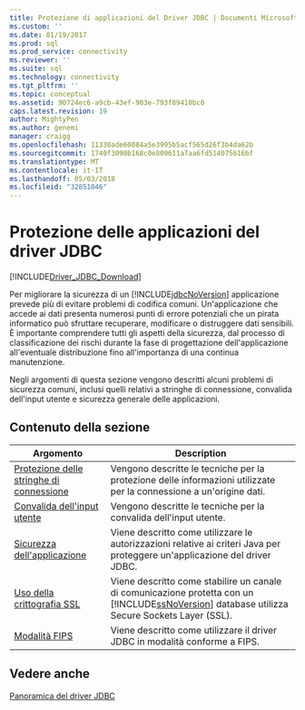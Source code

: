 ```yaml
---
title: Protezione di applicazioni del Driver JDBC | Documenti Microsoft
ms.custom: ''
ms.date: 01/19/2017
ms.prod: sql
ms.prod_service: connectivity
ms.reviewer: ''
ms.suite: sql
ms.technology: connectivity
ms.tgt_pltfrm: ''
ms.topic: conceptual
ms.assetid: 90724ec6-a9cb-43ef-903e-793f89410bc0
caps.latest.revision: 19
author: MightyPen
ms.author: genemi
manager: craigg
ms.openlocfilehash: 11330ade60084a5e3995b5acf565d26f3b4da62b
ms.sourcegitcommit: 1740f3090b168c0e809611a7aa6fd514075616bf
ms.translationtype: MT
ms.contentlocale: it-IT
ms.lasthandoff: 05/03/2018
ms.locfileid: "32851046"
---
```

# <a name="securing-jdbc-driver-applications"></a>Protezione delle applicazioni del driver JDBC
[!INCLUDE[Driver_JDBC_Download](../../includes/driver_jdbc_download.md)]

  Per migliorare la sicurezza di un [!INCLUDE[jdbcNoVersion](../../includes/jdbcnoversion_md.md)] applicazione prevede più di evitare problemi di codifica comuni. Un'applicazione che accede ai dati presenta numerosi punti di errore potenziali che un pirata informatico può sfruttare recuperare, modificare o distruggere dati sensibili. È importante comprendere tutti gli aspetti della sicurezza, dal processo di classificazione dei rischi durante la fase di progettazione dell'applicazione all'eventuale distribuzione fino all'importanza di una continua manutenzione.  
  
 Negli argomenti di questa sezione vengono descritti alcuni problemi di sicurezza comuni, inclusi quelli relativi a stringhe di connessione, convalida dell'input utente e sicurezza generale delle applicazioni.  
  
## <a name="in-this-section"></a>Contenuto della sezione  
  
|Argomento|Description|  
|-----------|-----------------|  
|[Protezione delle stringhe di connessione](../../connect/jdbc/securing-connection-strings.md)|Vengono descritte le tecniche per la protezione delle informazioni utilizzate per la connessione a un'origine dati.|  
|[Convalida dell'input utente](../../connect/jdbc/validating-user-input.md)|Vengono descritte le tecniche per la convalida dell'input utente.|  
|[Sicurezza dell'applicazione](../../connect/jdbc/application-security.md)|Viene descritto come utilizzare le autorizzazioni relative ai criteri Java per proteggere un'applicazione del driver JDBC.|  
|[Uso della crittografia SSL](../../connect/jdbc/using-ssl-encryption.md)|Viene descritto come stabilire un canale di comunicazione protetta con un [!INCLUDE[ssNoVersion](../../includes/ssnoversion_md.md)] database utilizza Secure Sockets Layer (SSL).|  
|[Modalità FIPS](../../connect/jdbc/fips-mode.md)|Viene descritto come utilizzare il driver JDBC in modalità conforme a FIPS.| 
  
## <a name="see-also"></a>Vedere anche  
 [Panoramica del driver JDBC](../../connect/jdbc/overview-of-the-jdbc-driver.md)  
  
  
